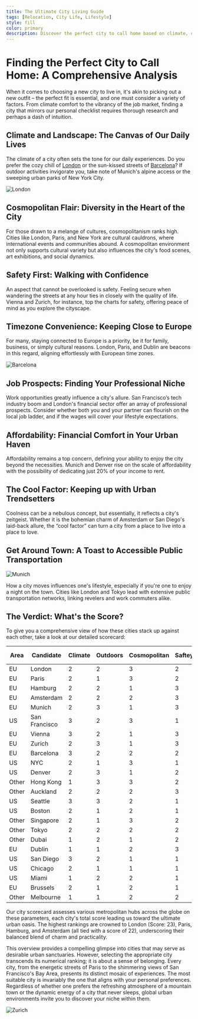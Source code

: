 ```yaml
---
title: The Ultimate City Living Guide
tags: [Relocation, City Life, Lifestyle]
style: fill
color: primary
description: Discover the perfect city to call home based on climate, culture, safety, and more with our in-depth city living analysis.
---
```


# Finding the Perfect City to Call Home: A Comprehensive Analysis

When it comes to choosing a new city to live in, it's akin to picking out a new outfit – the perfect fit is essential, and one must consider a variety of factors. From climate comfort to the vibrancy of the job market, finding a city that mirrors our personal checklist requires thorough research and perhaps a dash of intuition.

## Climate and Landscape: The Canvas of Our Daily Lives

The climate of a city often sets the tone for our daily experiences. Do you prefer the cozy chill of [London](https://en.wikipedia.org/wiki/London#/media/File:London_Montage_L.jpg) or the sun-kissed streets of [Barcelona](https://en.wikipedia.org/wiki/Barcelona#/media/File:Collage_Barcelona.jpg)? If outdoor activities invigorate you, take note of Munich's alpine access or the sweeping urban parks of New York City.

![London](https://images.unsplash.com/photo-1513635269975-59663e0ac1ad?q=80&w=1740&auto=format&fit=crop&ixlib=rb-4.0.3&ixid=M3wxMjA3fDB8MHxwaG90by1wYWdlfHx8fGVufDB8fHx8fA%3D%3D)

## Cosmopolitan Flair: Diversity in the Heart of the City

For those drawn to a melange of cultures, cosmopolitanism ranks high. Cities like London, Paris, and New York are cultural cauldrons, where international events and communities abound. A cosmopolitan environment not only supports cultural variety but also influences the city's food scenes, art exhibitions, and social dynamics.

## Safety First: Walking with Confidence

An aspect that cannot be overlooked is safety. Feeling secure when wandering the streets at any hour ties in closely with the quality of life. Vienna and Zurich, for instance, top the charts for safety, offering peace of mind as you explore the cityscape.

## Timezone Convenience: Keeping Close to Europe

For many, staying connected to Europe is a priority, be it for family, business, or simply cultural reasons. London, Paris, and Dublin are beacons in this regard, aligning effortlessly with European time zones.

![Barcelona](https://images.unsplash.com/photo-1583422409516-2895a77efded?q=80&w=1740&auto=format&fit=crop&ixlib=rb-4.0.3&ixid=M3wxMjA3fDB8MHxwaG90by1wYWdlfHx8fGVufDB8fHx8fA%3D%3D)

## Job Prospects: Finding Your Professional Niche

Work opportunities greatly influence a city's allure. San Francisco’s tech industry boom and London's financial sector offer an array of professional prospects. Consider whether both you and your partner can flourish on the local job ladder, and if the wages will cover your lifestyle expectations.

## Affordability: Financial Comfort in Your Urban Haven

Affordability remains a top concern, defining your ability to enjoy the city beyond the necessities. Munich and Denver rise on the scale of affordability with the possibility of dedicating just 20% of your income to rent.

## The Cool Factor: Keeping up with Urban Trendsetters

Coolness can be a nebulous concept, but essentially, it reflects a city's zeitgeist. Whether it is the bohemian charm of Amsterdam or San Diego's laid-back allure, the “cool factor” can turn a city from a place to live into a place to love.

## Get Around Town: A Toast to Accessible Public Transportation

![Munich](https://plus.unsplash.com/premium_photo-1661963044865-eedf46a484af?q=80&w=1740&auto=format&fit=crop&ixlib=rb-4.0.3&ixid=M3wxMjA3fDB8MHxwaG90by1wYWdlfHx8fGVufDB8fHx8fA%3D%3D)

How a city moves influences one's lifestyle, especially if you're one to enjoy a night on the town. Cities like London and Tokyo lead with extensive public transportation networks, linking revelers and work commuters alike.

## The Verdict: What's the Score?

To give you a comprehensive view of how these cities stack up against each other, take a look at our detailed scorecard:

| Area  | Candidate     | Climate | Outdoors | Cosmopolitan | Saftey | Timezone | Jobs | Affordability | Coolness | Public Transport | Score |
| ----- | ------------- | ------- | -------- | ------------ | ------ | -------- | ---- | ------------- | -------- | ---------------- | ----- |
| EU    | London        | 2       | 2        | 3            | 2      | 3        | 3    | 2             | 3        | 3                | 23    |
| EU    | Paris         | 2       | 1        | 3            | 2      | 3        | 3    | 2             | 3        | 3                | 22    |
| EU    | Hamburg       | 2       | 2        | 1            | 3      | 3        | 2    | 3             | 3        | 3                | 22    |
| EU    | Amsterdam     | 2       | 2        | 2            | 3      | 3        | 2    | 2             | 3        | 3                | 22    |
| EU    | Munich        | 2       | 3        | 1            | 3      | 3        | 2    | 2             | 2        | 3                | 21    |
| US    | San Francisco | 3       | 2        | 3            | 1      | 1        | 3    | 2             | 3        | 2                | 20    |
| EU    | Vienna        | 3       | 2        | 1            | 3      | 3        | 1    | 2             | 2        | 3                | 20    |
| EU    | Zurich        | 2       | 3        | 1            | 3      | 3        | 3    | 1             | 1        | 3                | 20    |
| EU    | Barcelona     | 3       | 2        | 2            | 2      | 3        | 1    | 1             | 3        | 3                | 20    |
| US    | NYC           | 2       | 1        | 3            | 1      | 2        | 3    | 1             | 3        | 3                | 19    |
| US    | Denver        | 2       | 3        | 1            | 2      | 2        | 2    | 3             | 3        | 1                | 19    |
| Other | Hong Kong     | 1       | 3        | 3            | 2      | 1        | 2    | 2             | 2        | 3                | 19    |
| Other | Auckland      | 2       | 2        | 2            | 3      | 1        | 2    | 2             | 3        | 2                | 19    |
| US    | Seattle       | 3       | 3        | 2            | 1      | 1        | 3    | 2             | 2        | 1                | 18    |
| US    | Boston        | 2       | 1        | 2            | 1      | 2        | 3    | 2             | 2        | 2                | 17    |
| Other | Singapore     | 2       | 1        | 3            | 2      | 1        | 2    | 2             | 2        | 2                | 17    |
| Other | Tokyo         | 2       | 2        | 2            | 2      | 1        | 2    | 1             | 2        | 3                | 17    |
| Other | Dubai         | 1       | 2        | 1            | 2      | 2        | 3    | 3             | 2        | 1                | 17    |
| EU    | Dublin        | 1       | 1        | 2            | 3      | 3        | 3    | 1             | 1        | 1                | 16    |
| US    | San Diego     | 3       | 2        | 1            | 1      | 1        | 2    | 1             | 3        | 1                | 15    |
| US    | Chicago       | 2       | 1        | 1            | 1      | 2        | 2    | 2             | 2        | 2                | 15    |
| US    | Miami         | 1       | 2        | 2            | 1      | 2        | 1    | 2             | 3        | 1                | 15    |
| EU    | Brussels      | 2       | 1        | 2            | 1      | 3        | 1    | 1             | 1        | 3                | 15    |
| Other | Melbourne     | 1       | 1        | 2            | 2      | 1        | 2    | 2             | 2        | 2                | 15    |

Our city scorecard assesses various metropolitan hubs across the globe on these parameters, each city's total score leading us toward the ultimate urban oasis. The highest rankings are crowned to London (Score: 23), Paris, Hamburg, and Amsterdam (all tied with a score of 22), underscoring their balanced blend of charm and practicality.

This overview provides a compelling glimpse into cities that may serve as desirable urban sanctuaries. However, selecting the appropriate city transcends its numerical ranking; it is about a sense of belonging. Every city, from the energetic streets of Paris to the shimmering views of San Francisco's Bay Area, presents its distinct mosaic of experiences. The most suitable city is invariably the one that aligns with your personal preferences. Regardless of whether one prefers the refreshing atmosphere of a mountain town or the dynamic energy of a city that never sleeps, global urban environments invite you to discover your niche within them.

![Zurich](https://images.unsplash.com/photo-1620562423895-ad4924643d43?q=80&w=1632&auto=format&fit=crop&ixlib=rb-4.0.3&ixid=M3wxMjA3fDB8MHxwaG90by1wYWdlfHx8fGVufDB8fHx8fA%3D%3D)